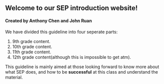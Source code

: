 ## Welcome to our SEP introduction website!
#### Created by Anthony Chen and John Ruan

We have divided this guideline into four seperate parts:
1. 9th grade content.
2. 10th grade content.
3. 11th grade content.
4. 12th grade content(although this is impossible to get atm).

This guideline is mainly aimed at those looking forward to know more about what SEP does, and how to be **successful** at this class and understand 
the material.